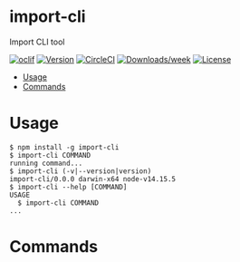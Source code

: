 import-cli
==========

Import CLI tool

[![oclif](https://img.shields.io/badge/cli-oclif-brightgreen.svg)](https://oclif.io)
[![Version](https://img.shields.io/npm/v/import-cli.svg)](https://npmjs.org/package/import-cli)
[![CircleCI](https://circleci.com/gh/import-cli/import-cli/tree/master.svg?style=shield)](https://circleci.com/gh/import-cli/import-cli/tree/master)
[![Downloads/week](https://img.shields.io/npm/dw/import-cli.svg)](https://npmjs.org/package/import-cli)
[![License](https://img.shields.io/npm/l/import-cli.svg)](https://github.com/import-cli/import-cli/blob/master/package.json)

<!-- toc -->
* [Usage](#usage)
* [Commands](#commands)
<!-- tocstop -->
# Usage
<!-- usage -->
```sh-session
$ npm install -g import-cli
$ import-cli COMMAND
running command...
$ import-cli (-v|--version|version)
import-cli/0.0.0 darwin-x64 node-v14.15.5
$ import-cli --help [COMMAND]
USAGE
  $ import-cli COMMAND
...
```
<!-- usagestop -->
# Commands
<!-- commands -->

<!-- commandsstop -->
